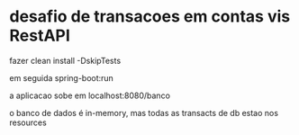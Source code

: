 # desafio de transacoes em contas vis RestAPI

fazer clean install -DskipTests

em seguida spring-boot:run

a aplicacao sobe em localhost:8080/banco

o banco de dados é in-memory, mas todas as transacts de db estao nos resources
